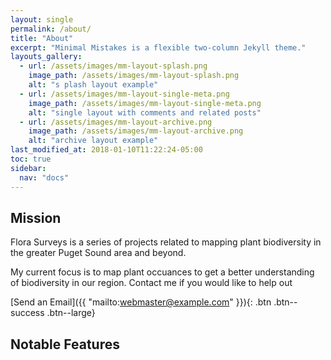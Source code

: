 ```yaml
---
layout: single
permalink: /about/
title: "About"
excerpt: "Minimal Mistakes is a flexible two-column Jekyll theme."
layouts_gallery:
  - url: /assets/images/mm-layout-splash.png
    image_path: /assets/images/mm-layout-splash.png
    alt: "s plash layout example"
  - url: /assets/images/mm-layout-single-meta.png
    image_path: /assets/images/mm-layout-single-meta.png
    alt: "single layout with comments and related posts"
  - url: /assets/images/mm-layout-archive.png
    image_path: /assets/images/mm-layout-archive.png
    alt: "archive layout example"
last_modified_at: 2018-01-10T11:22:24-05:00
toc: true
sidebar:
  nav: "docs"
---
```

## Mission
Flora Surveys is a series of projects related to mapping plant biodiversity in the greater Puget Sound area and beyond.

My current focus is to map plant occuances to get a better understanding of biodiversity in our region. Contact me if you would like to help out

[Send an Email]({{ "mailto:webmaster@example.com" }}){: .btn .btn--success .btn--large}

## Notable Features

